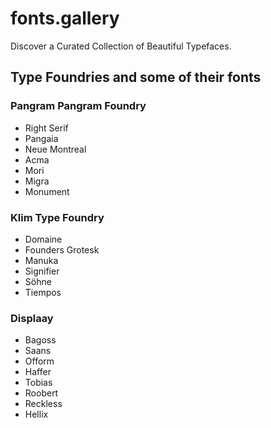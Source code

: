 # fonts.gallery
Discover a Curated Collection of Beautiful Typefaces.

## Type Foundries and some of their fonts

### Pangram Pangram Foundry
- Right Serif
- Pangaia
- Neue Montreal
- Acma
- Mori
- Migra
- Monument

### Klim Type Foundry
- Domaine
- Founders Grotesk
- Manuka
- Signifier
- Söhne
- Tiempos

### Displaay
- Bagoss
- Saans
- Ofform
- Haffer
- Tobias
- Roobert
- Reckless
- Hellix

  
